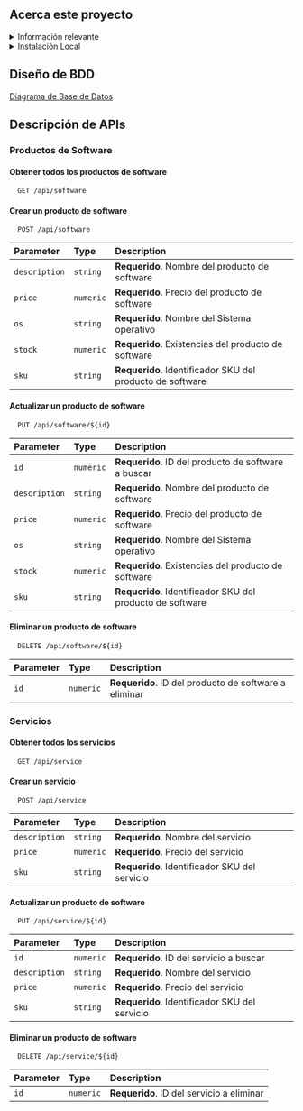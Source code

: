 ## Acerca este proyecto

<details>
<summary>Información relevante</summary>
Una empresa de venta de software y servicios de soporte, requiere implementar un sistema para 
poder gestionar su oferta de productos, los mismos detallados a continuación:
    
### Software:
- Antivirus ($5 para Windows, $7 para Mac), en existencia 10 para cada S.O.
respectivamente.
- Ofimática ($10 para Windows, $12 para Mac), en existencia 20 para cada S.O.
respectivamente.
- Editor de video ($20 para Windows, $22 para Mac), en existencia 30 para cada S.O. 
respectivamente.

### Servicios:
- Formateo de computadores ($25)
- Mantenimiento ($30)
- Hora de soporte en software ($50)
### Requerimientos funcionales 
1. El usuario del sistema podría generar operaciones CRUD, tanto para software como 
servicios.
2. Al agregar una licencia de software, debería generarse automáticamente un serial de 100 
caracteres asignado a la misma, este serial no puede repetirse.
3. Tanto software como servicios deben tener un identificador SKU irrepetible de 10 
caracteres, ingresado manualmente.
4. La API debe ser segura.
</details>

<details>
<summary>Instalación Local</summary>

Clonar o descargar [ZIP](https://github.com/jhon-torres/challenge-abitmedia-app/archive/refs/heads/master.zip)

```bash
  composer install 
  cp .env.example .env 
  php artisan key:generate
```
Posterior configurar las variables de entorno.

A continuación, configurar la Base de Datos con nombre especificado en las variables en MyAdmin`
```bash
  php artisan migrate 
  npm install   
```
Ejecutar el proyecto
```bash
  php artisan serve
```
</details>

## Diseño de BDD
[Diagrama de Base de Datos](https://dbdiagram.io/d/Copy-of-DB-products-and-services-Abitmedia-65f1be42b1f3d4062cd6fc96)

## Descripción de APIs
### Productos de Software
#### Obtener todos los productos de software
```http
  GET /api/software
```
#### Crear un producto de software
```http
  POST /api/software
```
| Parameter | Type     | Description                |
| :-------- | :------- | :------------------------- |
| `description` | `string` | **Requerido**. Nombre del producto de software |
| `price` | `numeric` | **Requerido**. Precio del producto de software |
| `os` | `string` | **Requerido**. Nombre del Sistema operativo |
| `stock` | `numeric` | **Requerido**. Existencias del producto de software |
| `sku` | `string` | **Requerido**. Identificador SKU del producto de software |

#### Actualizar un producto de software
```http
  PUT /api/software/${id}
```
| Parameter | Type     | Description                |
| :-------- | :------- | :------------------------- |
| `id` | `numeric` | **Requerido**. ID del producto de software a buscar |
| `description` | `string` | **Requerido**. Nombre del producto de software |
| `price` | `numeric` | **Requerido**. Precio del producto de software |
| `os` | `string` | **Requerido**. Nombre del Sistema operativo |
| `stock` | `numeric` | **Requerido**. Existencias del producto de software |
| `sku` | `string` | **Requerido**. Identificador SKU del producto de software |

#### Eliminar un producto de software
```http
  DELETE /api/software/${id}
```
| Parameter | Type     | Description                |
| :-------- | :------- | :------------------------- |
| `id` | `numeric` | **Requerido**. ID del producto de software a eliminar |


### Servicios
#### Obtener todos los servicios
```http
  GET /api/service
```
#### Crear un servicio
```http
  POST /api/service
```
| Parameter | Type     | Description                |
| :-------- | :------- | :------------------------- |
| `description` | `string` | **Requerido**. Nombre del servicio |
| `price` | `numeric` | **Requerido**. Precio del servicio |
| `sku` | `string` | **Requerido**. Identificador SKU del servicio |

#### Actualizar un producto de software
```http
  PUT /api/service/${id}
```
| Parameter | Type     | Description                |
| :-------- | :------- | :------------------------- |
| `id` | `numeric` | **Requerido**. ID del servicio a buscar |
| `description` | `string` | **Requerido**. Nombre del servicio |
| `price` | `numeric` | **Requerido**. Precio del servicio |
| `sku` | `string` | **Requerido**. Identificador SKU del servicio |

#### Eliminar un producto de software
```http
  DELETE /api/service/${id}
```
| Parameter | Type     | Description                |
| :-------- | :------- | :------------------------- |
| `id` | `numeric` | **Requerido**. ID del servicio a eliminar |
